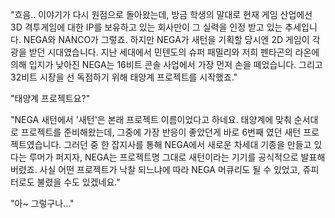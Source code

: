 "흐음.. 이야기가 다시 원점으로 돌아왔는데, 방금 학생의 말대로 현재 게임 산업에선 3D 격투게임에 대한 IP를 보유하고 있는 회사만이 그 실력을 인정 받고 있는 추세입니다. NEGA와 NANCO가 그렇죠. 하지만 NEGA가 새턴을 기획할 당시엔 2D 게임이 각광을 받던 시대였습니다. 지난 세대에서 민텐도의 슈퍼 패밀리와 저희 펜타곤의 라온에 의해 입지가 낮아진 NEGA는 16비트 콘솔 사업에서 가장 먼저 손을 떼었습니다. 그리고 32비트 시장을 선 독점하기 위해 태양계 프로젝트를 시작했죠." 

"태양계 프로젝트요?" 

"NEGA 새턴에서 '새턴'은 본래 프로젝트 이름이었다고 하네요. 태양계에 맞춰 순서대로 프로젝트를 준비해왔는데, 그중에 가장 반응이 좋았던게 바로 6번째 였던 새턴 프로젝트였습니다. 그러던 중 한 잡지사를 통해 NEGA에서 새로운 차세대 기종을 만들고 있다는 루머가 퍼지자, NEGA는 프로젝트명 그대로 새턴이라는 기기를 공식적으로 발표해버렸죠. 사실 어떤 프로젝트가 낙찰 되느냐에 따라 NEGA 머큐리도 될 수 있었고, 쥬피터로도 불렸을 수도 있겠네요." 

"아~ 그렇구나..." 
